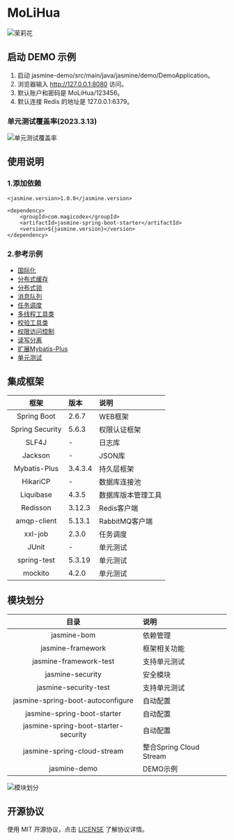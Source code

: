 # MoLiHua

![茉莉花](https://s3.bmp.ovh/imgs/2022/09/27/84641e2691bad544.png "茉莉花")

## 启动 DEMO 示例

1. 启动 jasmine-demo/src/main/java/jasmine/demo/DemoApplication。
2. 浏览器输入 http://127.0.0.1:8080 访问。
3. 默认账户和密码是 MoLiHua/123456。
4. 默认连接 Redis 的地址是 127.0.0.1:6379。

### 单元测试覆盖率(2023.3.13)

![单元测试覆盖率](https://s3.bmp.ovh/imgs/2023/03/13/4009f43aecd907cc.png "单元测试覆盖率")

## 使用说明

### 1.添加依赖

```
<jasmine.version>1.0.0</jasmine.version>

<dependency>
    <groupId>com.magicodex</groupId>
    <artifactId>jasmine-spring-boot-starter</artifactId>
    <version>${jasmine.version}</version>
</dependency>
```

### 2.参考示例

- [国际化](https://github.com/magicodex/MoLiHua/blob/main/doc/manual/i18n-doc.md)
- [分布式缓存](https://github.com/magicodex/MoLiHua/blob/main/doc/manual/cache-doc.md)
- [分布式锁](https://github.com/magicodex/MoLiHua/blob/main/doc/manual/lock-doc.md)
- [消息队列](https://github.com/magicodex/MoLiHua/blob/main/doc/manual/message-queue-doc.md)
- [任务调度](https://github.com/magicodex/MoLiHua/blob/main/doc/manual/job-doc.md)
- [多线程工具类](https://github.com/magicodex/MoLiHua/blob/main/doc/manual/async-task-doc.md)
- [校验工具类](https://github.com/magicodex/MoLiHua/blob/main/doc/manual/validation-doc.md)
- [权限访问控制](https://github.com/magicodex/MoLiHua/blob/main/doc/manual/security-doc.md)
- [读写分离](https://github.com/magicodex/MoLiHua/blob/main/doc/manual/read-write-splitting-doc.md)
- [扩展Mybatis-Plus](https://github.com/magicodex/MoLiHua/blob/main/doc/manual/mybatis-plus-extersnion-doc.md)
- [单元测试](https://github.com/magicodex/MoLiHua/blob/main/doc/manual/test-doc.md)

## 集成框架

|       框架        | 版本      | 说明          |
|:---------------:|:--------|:------------|
|   Spring Boot   | 2.6.7   | WEB框架       |
| Spring Security | 5.6.3   | 权限认证框架      |
|      SLF4J      | -       | 日志库         |
|     Jackson     | -       | JSON库       |
|  Mybatis-Plus   | 3.4.3.4 | 持久层框架       |
|    HikariCP     | -       | 数据库连接池      |
|    Liquibase    | 4.3.5   | 数据库版本管理工具   |
|    Redisson     | 3.12.3  | Redis客户端    |
|   amqp-client   | 5.13.1  | RabbitMQ客户端 |
|     xxl-job     | 2.3.0   | 任务调度        |
|      JUnit      | -       | 单元测试        |
|   spring-test   | 5.3.19  | 单元测试        |
|     mockito     | 4.2.0   | 单元测试        |

## 模块划分

|                  目录                  | 说明                    |
|:------------------------------------:|:----------------------|
|             jasmine-bom              | 依赖管理                  |
|          jasmine-framework           | 框架相关功能                |
|        jasmine-framework-test        | 支持单元测试                |
|           jasmine-security           | 安全模块                  |
|        jasmine-security-test         | 支持单元测试                |
|  jasmine-spring-boot-autoconfigure   | 自动配置                  |
|     jasmine-spring-boot-starter      | 自动配置                  |
| jasmine-spring-boot-starter-security | 自动配置                  |
|     jasmine-spring-cloud-stream      | 整合Spring Cloud Stream |
|             jasmine-demo             | DEMO示例                |

![模块划分](https://s3.bmp.ovh/imgs/2023/03/13/9e2defcb591869cf.png "模块划分")

## 开源协议

使用 MIT 开源协议，点击 [LICENSE](https://github.com/magicodex/MoLiHua/blob/main/LICENSE) 了解协议详情。
